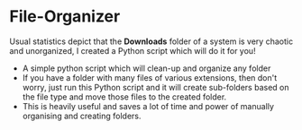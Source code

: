 # File-Organizer
Usual statistics depict that the **Downloads** folder of a system is very chaotic and unorganized, I created a Python script which will do it for you!
+ A simple python script which will clean-up and organize any folder
+ If you have a folder with many files of various extensions, then don't worry, just run this Python script and it will create sub-folders based on the file type and move those files to the created folder.
+ This is heavily useful and saves a lot of time and power of manually organising and creating folders.
